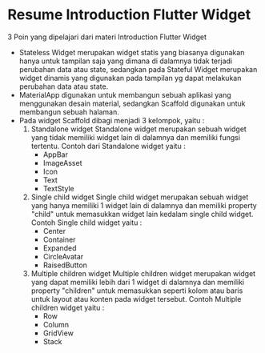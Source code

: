 # Resume Introduction Flutter Widget

3 Poin yang dipelajari dari materi Introduction Flutter Widget

- Stateless Widget merupakan widget statis yang biasanya digunakan hanya untuk tampilan saja yang dimana di dalamnya tidak terjadi perubahan data atau state, sedangkan pada Stateful Widget merupakan widget dinamis yang digunakan pada tampilan yg dapat melakukan perubahan data atau state.
- MaterialApp digunakan untuk membangun sebuah aplikasi yang menggunakan desain material, sedangkan Scaffold digunakan untuk membangun sebuah halaman.
- Pada widget Scaffold dibagi menjadi 3 kelompok, yaitu :
    1. Standalone widget
        Standalone widget merupakan sebuah widget yang tidak memiliki widget lain di dalamnya dan memiliki fungsi tertentu. Contoh dari Standalone widget yaitu :
        - AppBar
        - ImageAsset
        - Icon
        - Text
        - TextStyle
    2. Single child widget
        Single child widget merupakan sebuah widget yang hanya memiliki 1 widget lain di dalamnya dan memiliki property "child" untuk memasukkan widget lain kedalam single child widget. Contoh Single child widget yaitu :
        - Center
        - Container
        - Expanded
        - CircleAvatar
        - RaisedButton
    3. Multiple children widget
        Multiple children widget merupakan widget yang dapat memiliki lebih dari 1 widget di dalamnya dan memiliki property "children" untuk memasukkan seperti kolom atau baris untuk layout atau konten pada widget tersebut. Contoh Multiple children widget yaitu :
        - Row
        - Column
        - GridView
        - Stack